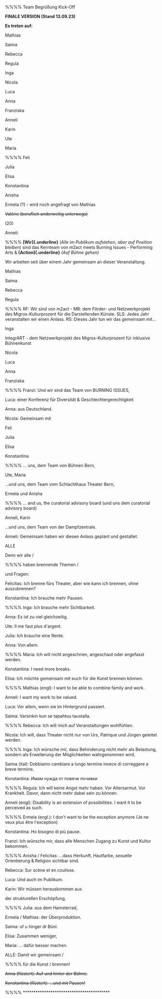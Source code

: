 
%%%%
Team Begrüßung Kick-Off


**FINALE VERSION (Stand 13.09.23)**

**Es treten auf:**

Mathias

Saima

Rebecca

Regula

Inga

Nicola

Luca

Anna

Franziska

Anneli

Karin

Ute

Maria


%%%%
Feli


Julia

Elisa

Konstantina

Anisha

Ermela (?) - wird noch angefragt von Mathias

~~Valérie (beruflich anderweitig unterwegs)~~

\(20\)

Anneli:


%%%%
**[Wir]{.underline}** (*Alle im Publikum aufstehen, aber auf Position bleiben*) sind das Kernteam von m2act meets Burning Issues - Performing Arts & **[Action]{.underline}** *(Auf Bühne gehen)*


Wir arbeiten seit über einem Jahr gemeinsam an dieser Veranstaltung.

Mathias

Saima

Rebecca

Regula


%%%%
RF: Wir sind von m2act - MB: dem Förder- und Netzwerkprojekt des Migros-Kulturprozent für die Darstellenden Künste. SLS: Jedes Jahr veranstalten wir einen Anlass. RS: Dieses Jahr tun wir das gemeinsam mit...


Inga

IntegrART - dem Netzwerkprojekt des Migros-Kulturprozent für inklusive Bühnenkunst

Nicola

Luca

Anna

Franziska


%%%%
Franzi: Und wir sind das Team von BURNING ISSUES,


Luca: einer Konferenz für Diversität & Geschlechtergerechtigkeit

Anna: aus Deutschland.

Nicola: Gemeinsam mit

Feli

Julia

Elisa

Konstantina


%%%%
... uns, dem Team von Bühnen Bern,


Ute, Maria

...und uns, dem Team vom Schlachthaus Theater Bern,

Ermela und Anisha


%%%%
... and us, the curatorial advisory board (und uns dem curatorial advisory board)


Anneli, Karin

...und uns, dem Team von der Dampfzentrale.

Anneli: Gemeinsam haben wir diesen Anlass geplant und gestaltet.

ALLE

Denn wir alle /


%%%%
haben brennende Themen /


und Fragen:

Felicitas: Ich brenne fürs Theater, aber wie kann ich brennen, ohne auszubrennen?

Konstantina: Ich brauche mehr Pausen.


%%%%
Inga: Ich brauche mehr Sichtbarkeit.


Anna: Es ist zu viel gleichzeitig.

Ute: Il me faut plus d\'argent.

Julia: Ich brauche eine Rente.

Anna: Von allem.


%%%%
Maria: Ich will nicht angeschrien, angeschaut oder angefasst werden.


Konstantina: I need more breaks.

Elisa: Ich möchte gemeinsam mit euch für die Kunst brennen können.


%%%%
Mathias (engl): I want to be able to combine family and work.


Anneli: I want my work to be valued.

Luca: Vor allem, wenn sie im Hintergrund passiert.

Saima: Varsinkin kun se tapahtuu taustalla.


%%%%
Rebecca: Ich will mich auf Veranstaltungen wohlfühlen.


Nicola: Ich will, dass Theater nicht nur von Urs, Patrique und Jürgen geleitet werden.


%%%%
Inga: Ich wünsche mir, dass Behinderung nicht mehr als Belastung, sondern als Erweiterung der Möglichkeiten wahrgenommen wird.


Saima (ital): Dobbiamo cambiare a lungo termine invece di correggere a breve termine.

Konstantina: Имам нужда от повече почивки


%%%%
Regula: Ich will keine Angst mehr haben. Vor Altersarmut. Vor Krankheit. Davor, dann nicht mehr dabei sein zu können.


Anneli (engl): Disability is an extension of possibilities. I want it to be perceived as such.


%%%%
Ermela (engl.): I don't want to be the exception anymore (Je ne veux plus être l'exception)


Konstantina: Ho bisogno di più pause.

Franzi: Ich wünsche mir, dass alle Menschen Zugang zu Kunst und Kultur bekommen.


%%%%
Anisha / Felicitas: ...dass Herkunft, Hautfarbe, sexuelle Orientierung & Religion sichtbar sind.


Rebecca: Sur scène et en coulisse.

Luca: Und auch im Publikum.

Karin: Wir müssen herauskommen aus

der strukturellen Erschöpfung,


%%%%
Julia: aus dem Hamsterrad,


Ermela / Mathias: der Überproduktion.

Saima: uf u hinger dr Büni.

Elisa: Zusammen weniger,

Maria: ... dafür besser machen.

ALLE: Damit wir gemeinsam /


%%%%
für die Kunst / brennen!


~~Anna (flüstert): Auf und hinter der Bühne.~~

~~Konstantina (flüstert): ...und mit Pausen!~~


%%%%
\*\*\*\*\*\*\*\*\*\*\*\*\*\*\*\*\*\*\*\*\*\*\*\*\*\*\*\*\*\*\*\*\*\*\*\*\*\*\*\*\* 


